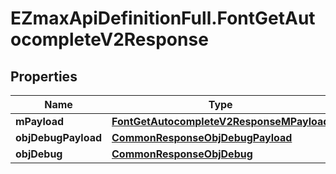 # EZmaxApiDefinitionFull.FontGetAutocompleteV2Response

## Properties

Name | Type | Description | Notes
------------ | ------------- | ------------- | -------------
**mPayload** | [**FontGetAutocompleteV2ResponseMPayload**](FontGetAutocompleteV2ResponseMPayload.md) |  | 
**objDebugPayload** | [**CommonResponseObjDebugPayload**](CommonResponseObjDebugPayload.md) |  | [optional] 
**objDebug** | [**CommonResponseObjDebug**](CommonResponseObjDebug.md) |  | [optional] 


